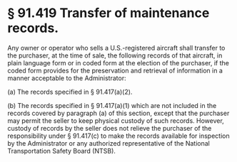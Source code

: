 # § 91.419   Transfer of maintenance records.

Any owner or operator who sells a U.S.-registered aircraft shall transfer to the purchaser, at the time of sale, the following records of that aircraft, in plain language form or in coded form at the election of the purchaser, if the coded form provides for the preservation and retrieval of information in a manner acceptable to the Administrator: 


(a) The records specified in § 91.417(a)(2). 


(b) The records specified in § 91.417(a)(1) which are not included in the records covered by paragraph (a) of this section, except that the purchaser may permit the seller to keep physical custody of such records. However, custody of records by the seller does not relieve the purchaser of the responsibility under § 91.417(c) to make the records available for inspection by the Administrator or any authorized representative of the National Transportation Safety Board (NTSB). 




